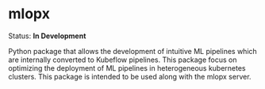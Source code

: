 # mlopx

Status: **In Development**

Python package that allows the development of intuitive ML pipelines which are internally converted to Kubeflow pipelines.
This package focus on optimizing the deployment of ML pipelines in heterogeneous kubernetes clusters.
This package is intended to be used along with the mlopx server.